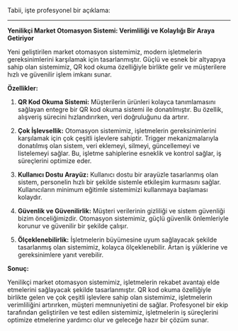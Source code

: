 Tabii, işte profesyonel bir açıklama:

---

**Yenilikçi Market Otomasyon Sistemi: Verimliliği ve Kolaylığı Bir Araya Getiriyor**

Yeni geliştirilen market otomasyon sistemimiz, modern işletmelerin gereksinimlerini karşılamak için tasarlanmıştır. Güçlü ve esnek bir altyapıya sahip olan sistemimiz, QR kod okuma özelliğiyle birlikte gelir ve müşterilere hızlı ve güvenilir işlem imkanı sunar. 

**Özellikler:**

1. **QR Kod Okuma Sistemi:** Müşterilerin ürünleri kolayca tanımlamasını sağlayan entegre bir QR kod okuma sistemi ile donatılmıştır. Bu özellik, alışveriş sürecini hızlandırırken, veri doğruluğunu da artırır.

2. **Çok İşlevsellik:** Otomasyon sistemimiz, işletmelerin gereksinimlerini karşılamak için çok çeşitli işlevlere sahiptir. Trigger mekanizmalarıyla donatılmış olan sistem, veri eklemeyi, silmeyi, güncellemeyi ve listelemeyi sağlar. Bu, işletme sahiplerine esneklik ve kontrol sağlar, iş süreçlerini optimize eder.

3. **Kullanıcı Dostu Arayüz:** Kullanıcı dostu bir arayüzle tasarlanmış olan sistem, personelin hızlı bir şekilde sistemle etkileşim kurmasını sağlar. Kullanıcıların minimum eğitimle sistemimizi kullanmaya başlaması kolaydır.

4. **Güvenlik ve Güvenilirlik:** Müşteri verilerinin gizliliği ve sistem güvenliği bizim önceliğimizdir. Otomasyon sistemimiz, güçlü güvenlik önlemleriyle korunur ve güvenilir bir şekilde çalışır.

5. **Ölçeklenebilirlik:** İşletmelerin büyümesine uyum sağlayacak şekilde tasarlanmış olan sistemimiz, kolayca ölçeklenebilir. Artan iş yüklerine ve gereksinimlere yanıt verebilir.

**Sonuç:**

Yenilikçi market otomasyon sistemimiz, işletmelerin rekabet avantajı elde etmelerini sağlayacak şekilde tasarlanmıştır. QR kod okuma özelliğiyle birlikte gelen ve çok çeşitli işlevlere sahip olan sistemimiz, işletmelerin verimliliğini artırırken, müşteri memnuniyetini de sağlar. Profesyonel bir ekip tarafından geliştirilen ve test edilen sistemimiz, işletmelerin iş süreçlerini optimize etmelerine yardımcı olur ve geleceğe hazır bir çözüm sunar.
